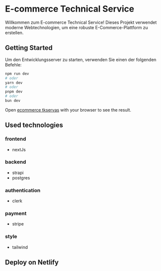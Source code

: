 

# E-commerce Technical Service

Willkommen zum E-commerce Technical Service! Dieses Projekt verwendet moderne Webtechnologien, um eine robuste E-Commerce-Plattform zu erstellen.

## Getting Started

Um den Entwicklungsserver zu starten, verwenden Sie einen der folgenden Befehle:

```bash
npm run dev
# oder
yarn dev
# oder
pnpm dev
# oder
bun dev
```

Open [ecommerce tkservas](https://technicalserv.netlify.app/) with your browser to see the result.

## Used technologies

### frontend
* nextJs
### backend
* strapi
* postgres
### authentication
* clerk
### payment
* stripe
### style
* tailwind

## Deploy on Netlify


